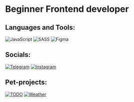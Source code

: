 # Beginner Frontend developer

## Languages and Tools:

![JavaScript](https://img.shields.io/badge/-JavaScript-090909?style=for-the-badge&logo=JavaScript&logoColor=E9D54D)
![SASS](https://img.shields.io/badge/-SASS-090909?style=for-the-badge&logo=sass&logoColor=C76395)
![Figma](https://img.shields.io/badge/-Figma-090909?style=for-the-badge&logo=figma&logoColor=C76395)

## Socials:

[![Telegram](https://img.shields.io/badge/-Telegram-090909?style=for-the-badge&logo=telegram&logoColor=27A0D9)](https://t.me/andreyulanov)
[![Instagram](https://img.shields.io/badge/-Instagram-090909?style=for-the-badge&logo=instagram&logoColor=B4068E)](https://www.instagram.com/andy.ulanov)

## Pet-projects:

[![TODO](https://img.shields.io/badge/-TODO-090909?style=for-the-badge)](https://github.com/its-jandy/todo-app)
[![Weather](https://img.shields.io/badge/-Weather-090909?style=for-the-badge)](https://github.com/its-jandy/weather-app)
